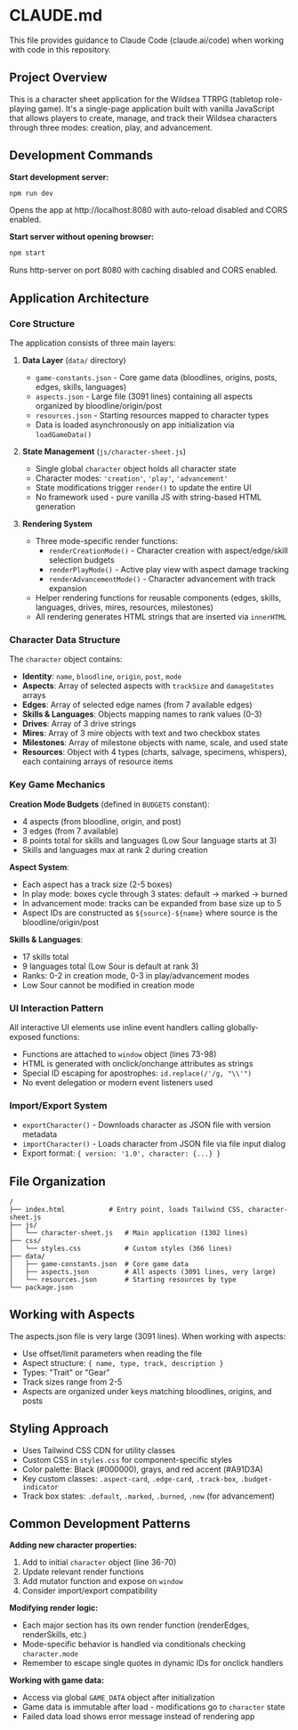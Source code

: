 # CLAUDE.md

This file provides guidance to Claude Code (claude.ai/code) when working with code in this repository.

## Project Overview

This is a character sheet application for the Wildsea TTRPG (tabletop role-playing game). It's a single-page application built with vanilla JavaScript that allows players to create, manage, and track their Wildsea characters through three modes: creation, play, and advancement.

## Development Commands

**Start development server:**
```bash
npm run dev
```
Opens the app at http://localhost:8080 with auto-reload disabled and CORS enabled.

**Start server without opening browser:**
```bash
npm start
```
Runs http-server on port 8080 with caching disabled and CORS enabled.

## Application Architecture

### Core Structure

The application consists of three main layers:

1. **Data Layer** (`data/` directory)
   - `game-constants.json` - Core game data (bloodlines, origins, posts, edges, skills, languages)
   - `aspects.json` - Large file (3091 lines) containing all aspects organized by bloodline/origin/post
   - `resources.json` - Starting resources mapped to character types
   - Data is loaded asynchronously on app initialization via `loadGameData()`

2. **State Management** (`js/character-sheet.js`)
   - Single global `character` object holds all character state
   - Character modes: `'creation'`, `'play'`, `'advancement'`
   - State modifications trigger `render()` to update the entire UI
   - No framework used - pure vanilla JS with string-based HTML generation

3. **Rendering System**
   - Three mode-specific render functions:
     - `renderCreationMode()` - Character creation with aspect/edge/skill selection budgets
     - `renderPlayMode()` - Active play view with aspect damage tracking
     - `renderAdvancementMode()` - Character advancement with track expansion
   - Helper rendering functions for reusable components (edges, skills, languages, drives, mires, resources, milestones)
   - All rendering generates HTML strings that are inserted via `innerHTML`

### Character Data Structure

The `character` object contains:
- **Identity**: `name`, `bloodline`, `origin`, `post`, `mode`
- **Aspects**: Array of selected aspects with `trackSize` and `damageStates` arrays
- **Edges**: Array of selected edge names (from 7 available edges)
- **Skills & Languages**: Objects mapping names to rank values (0-3)
- **Drives**: Array of 3 drive strings
- **Mires**: Array of 3 mire objects with text and two checkbox states
- **Milestones**: Array of milestone objects with name, scale, and used state
- **Resources**: Object with 4 types (charts, salvage, specimens, whispers), each containing arrays of resource items

### Key Game Mechanics

**Creation Mode Budgets** (defined in `BUDGETS` constant):
- 4 aspects (from bloodline, origin, and post)
- 3 edges (from 7 available)
- 8 points total for skills and languages (Low Sour language starts at 3)
- Skills and languages max at rank 2 during creation

**Aspect System**:
- Each aspect has a track size (2-5 boxes)
- In play mode: boxes cycle through 3 states: default → marked → burned
- In advancement mode: tracks can be expanded from base size up to 5
- Aspect IDs are constructed as `${source}-${name}` where source is the bloodline/origin/post

**Skills & Languages**:
- 17 skills total
- 9 languages total (Low Sour is default at rank 3)
- Ranks: 0-2 in creation mode, 0-3 in play/advancement modes
- Low Sour cannot be modified in creation mode

### UI Interaction Pattern

All interactive UI elements use inline event handlers calling globally-exposed functions:
- Functions are attached to `window` object (lines 73-98)
- HTML is generated with onclick/onchange attributes as strings
- Special ID escaping for apostrophes: `id.replace(/'/g, "\\'")`
- No event delegation or modern event listeners used

### Import/Export System

- `exportCharacter()` - Downloads character as JSON file with version metadata
- `importCharacter()` - Loads character from JSON file via file input dialog
- Export format: `{ version: '1.0', character: {...} }`

## File Organization

```
/
├── index.html           # Entry point, loads Tailwind CSS, character-sheet.js
├── js/
│   └── character-sheet.js   # Main application (1302 lines)
├── css/
│   └── styles.css           # Custom styles (366 lines)
├── data/
│   ├── game-constants.json  # Core game data
│   ├── aspects.json         # All aspects (3091 lines, very large)
│   └── resources.json       # Starting resources by type
└── package.json
```

## Working with Aspects

The aspects.json file is very large (3091 lines). When working with aspects:
- Use offset/limit parameters when reading the file
- Aspect structure: `{ name, type, track, description }`
- Types: "Trait" or "Gear"
- Track sizes range from 2-5
- Aspects are organized under keys matching bloodlines, origins, and posts

## Styling Approach

- Uses Tailwind CSS CDN for utility classes
- Custom CSS in `styles.css` for component-specific styles
- Color palette: Black (#000000), grays, and red accent (#A91D3A)
- Key custom classes: `.aspect-card`, `.edge-card`, `.track-box`, `.budget-indicator`
- Track box states: `.default`, `.marked`, `.burned`, `.new` (for advancement)

## Common Development Patterns

**Adding new character properties:**
1. Add to initial `character` object (line 36-70)
2. Update relevant render functions
3. Add mutator function and expose on `window`
4. Consider import/export compatibility

**Modifying render logic:**
- Each major section has its own render function (renderEdges, renderSkills, etc.)
- Mode-specific behavior is handled via conditionals checking `character.mode`
- Remember to escape single quotes in dynamic IDs for onclick handlers

**Working with game data:**
- Access via global `GAME_DATA` object after initialization
- Game data is immutable after load - modifications go to `character` state
- Failed data load shows error message instead of rendering app
